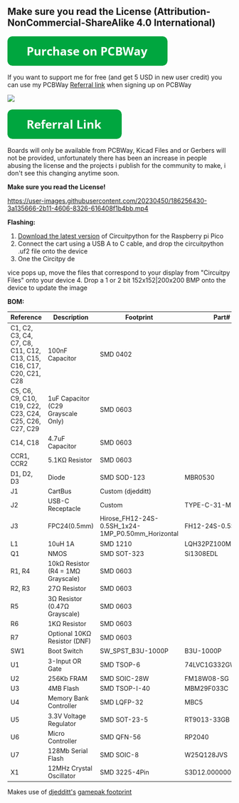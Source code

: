 ## Make sure you read the License (Attribution-NonCommercial-ShareAlike 4.0 International)

[![Purchase on PCBWay](/assets/purchase-on-pcbway.png)]()

If you want to support me for free (and get 5 USD in new user credit) you can use my PCBWay [Referral link](https://www.pcbway.com/setinvite.aspx?inviteid=388393) when signing up on PCBWay

![](https://i.imgur.com/Iy5TtAD.png)

[![PCBWay Referral](/assets/referral-link.png)](https://www.pcbway.com/setinvite.aspx?inviteid=388393)

Boards will only be available from PCBWay, Kicad Files and or Gerbers will not be provided, unfortunately there has been an increase in people abusing the license and the projects i publish for the community to make, i don't see this changing anytime soon.

**Make sure you read the License!**

https://user-images.githubusercontent.com/20230450/186256430-3a135666-2b11-4606-8326-616408f1b4bb.mp4

**Flashing:**
1. [Download the latest version](https://circuitpython.org/board/raspberry_pi_pico/) of Circuitpython for the Raspberry pi Pico
2. Connect the cart using a USB A to C cable, and drop the circuitpython .uf2 file onto the device
3. One the Circitpy de

vice pops up, move the files that correspond to your display from "Circuitpy Files" onto your device
4. Drop a 1 or 2 bit 152x152|200x200 BMP onto the device to update the image

**BOM:**

| Reference | Description | Footprint | Part# |
|-|-|-|-|
| C1, C2, C3, C4, C7, C8, C11, C12, C13, C15, C16, C17, C20, C21, C28  | 100nF Capacitor | SMD 0402 |  |
| C5, C6, C9, C10, C19, C22, C23, C24, C25, C26, C27, C29 | 1uF Capacitor (C29 Grayscale Only) | SMD 0603 |  |
| C14, C18 | 4.7uF Capacitor | SMD 0603 |  |
| CCR1, CCR2 | 5.1KΩ Resistor | SMD 0603 |  |
| D1, D2, D3 | Diode | SMD SOD-123 | MBR0530 |
| J1 | CartBus | Custom (djedditt) |  |
| J2 | USB-C Receptacle | Custom | TYPE-C-31-M-12 |
| J3 | FPC24(0.5mm) | Hirose_FH12-24S-0.5SH_1x24-1MP_P0.50mm_Horizontal | FH12-24S-0.5SH |
| L1 | 10uH 1A  | SMD 1210 | LQH32PZ100MNCL |
| Q1 | NMOS | SMD SOT-323 | Si1308EDL |
| R1, R4 | 10kΩ Resistor (R4 = 1MΩ Grayscale) | SMD 0603 |  |
| R2, R3 | 27Ω Resistor | SMD 0603 |  |
| R5 | 3Ω Resistor (0.47Ω Grayscale) | SMD 0603 |  |
| R6 | 1KΩ Resistor | SMD 0603 |  |
| R7 | Optional 10KΩ Resistor (DNF) | SMD 0603 |  |
| SW1 | Boot Switch | SW_SPST_B3U-1000P | B3U-1000P |
| U1 | 3-Input OR Gate | SMD TSOP-6 | 74LVC1G332GW,125 |
| U2 | 256Kb FRAM | SMD SOIC-28W | FM18W08-SG |
| U3 | 4MB Flash | SMD TSOP-I-40 | MBM29F033C |
| U4 | Memory Bank Controller | SMD LQFP-32 | MBC5 |
| U5 | 3.3V Voltage Regulator | SMD SOT-23-5 | RT9013-33GB |
| U6 | Micro Controller | SMD QFN-56 | RP2040 |
| U7 | 128Mb Serial Flash | SMD SOIC-8 | W25Q128JVS |
| X1 | 12MHz Crystal Oscillator | SMD 3225-4Pin | S3D12.000000B20F30T |



Makes use of [djedditt's](https://github.com/djedditt/s) [gamepak footprint](https://github.com/djedditt/kicad-gamepaks)
